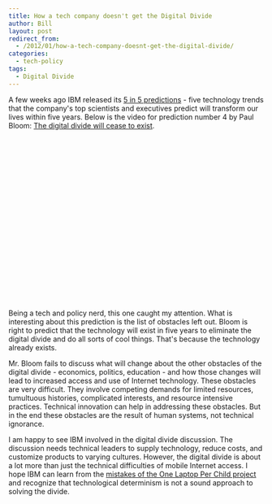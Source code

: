 ```yaml
---
title: How a tech company doesn't get the Digital Divide
author: Bill
layout: post
redirect_from:
  - /2012/01/how-a-tech-company-doesnt-get-the-digital-divide/
categories:
  - tech-policy
tags:
  - Digital Divide
---
```

A few weeks ago IBM released its [5 in 5 predictions][1] - five technology
trends that the company's top scientists and executives predict will transform
our lives within five years. Below is the video for prediction number 4 by Paul
Bloom: [The digital divide will cease to exist][2].

<object width="576" height="324" classid="clsid:d27cdb6e-ae6d-11cf-96b8-444553540000" codebase="http://download.macromedia.com/pub/shockwave/cabs/flash/swflash.cab#version=6,0,40,0"><param name="allowFullScreen" value="true" /><param name="allowScriptAccess" value="always" /><param name="src" value="http://www.youtube.com/v/FaBckwhI1S0&amp;rel=0&amp;hl=en_US&amp;feature=player_embedded&amp;version=3" /><param name="allowfullscreen" value="true" /><embed type="application/x-shockwave-flash" width="576" height="324" src="http://www.youtube.com/v/FaBckwhI1S0&amp;rel=0&amp;hl=en_US&amp;feature=player_embedded&amp;version=3" allowscriptaccess="always" allowfullscreen="allowfullscreen" /></object>

Being a tech and policy nerd, this one caught my attention. What is interesting
about this prediction is the list of obstacles left out. Bloom is right to
predict that the technology will exist in five years to eliminate the digital
divide and do all sorts of cool things. That's because the technology already
exists.

Mr. Bloom fails to discuss what will change about the other obstacles of the
digital divide - economics, politics, education - and how those changes will
lead to increased access and use of Internet technology. These obstacles are
very difficult. They involve competing demands for limited resources,
tumultuous histories, complicated interests, and resource intensive practices.
Technical innovation can help in addressing these obstacles. But in the end
these obstacles are the result of human systems, not technical ignorance.

I am happy to see IBM involved in the digital divide discussion. The discussion
needs technical leaders to supply technology, reduce costs, and customize
products to varying cultures. However, the digital divide is about a lot more
than just the technical difficulties of mobile Internet access. I hope IBM can
learn from the [mistakes of the One Laptop Per Child project][3] and recognize
that technological determinism is not a sound approach to solving the divide.

 [1]: http://www.eweek.com/c/a/IT-Infrastructure/IBM-Top-5-Innovations-That-Will-Change-Your-Life-Over-the-Next-5-Years-323750/
 [2]: http://ibmresearchnews.blogspot.com/2011/12/ibm-5-in-5-mobile-is-closing-digital.html
 [3]: http://scienceblogs.com/worldsfair/2009/01/the_problems_with_one_laptop_p.php
